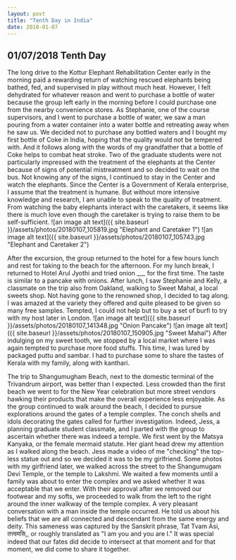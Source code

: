 ```yaml
---
layout: post
title: "Tenth Day in India"
date: 2018-01-07
---
```


## 01/07/2018 Tenth Day

The long drive to the Kottur Elephant Rehabilitation Center early in the morning paid a rewarding return of watching rescued elephants being bathed, fed, and supervised in play without much heat.
However, I felt dehydrated for whatever reason and went to purchase a bottle of water because the group left early in the morning before I could purchase one from the nearby convenience stores.
As Stephanie, one of the course supervisors, and I went to purchase a bottle of water, we saw a man pouring from a water container into a water bottle and retreating away when he saw us.
We decided not to purchase any bottled waters and I bought my first bottle of Coke in India, hoping that the quality would not be tempered with. And it follows along with the words of my grandfather that a bottle of Coke helps to combat heat stroke.
Two of the graduate students were not particularly impressed with the treatment of the elephants at the Center because of signs of potential mistreatment and so decided to wait on the bus.
Not knowing any of the signs, I continued to stay in the Center and watch the elephants.
Since the Center is a Government of Kerala enterprise, I assume that the treatment is humane.
But without more intensive knowledge and research, I am unable to speak to the quality of treatment.
From watching the baby elephants interact with the caretakers, it seems like there is much love even though the caretaker is trying to raise them to be self-sufficient.
![an image alt text]({{ site.baseurl }}/assets/photos/20180107_105819.jpg "Elephant and Caretaker 1")
![an image alt text]({{ site.baseurl }}/assets/photos/20180107_105743.jpg "Elephant and Caretaker 2")

After the excursion, the group returned to the hotel for a few hours lunch and rest for taking to the beach for the afternoon.
For my lunch break, I returned to Hotel Arul Jyothi and tried onion ___ for the first time. The taste is similar to a pancake with onions.
After lunch, I saw Stephanie and Kelly, a classmate on the trip also from Oakland, walking to Sweet Mahal, a local sweets shop.
Not having gone to the renowned shop, I decided to tag along. I was amazed at the variety they offered and quite pleased to be given so many free samples. 
Tempted, I could not help but to buy a set of burfi to try with my host later in London.
![an image alt text]({{ site.baseurl }}/assets/photos/20180107_141348.jpg "Onion Pancake")
![an image alt text]({{ site.baseurl }}/assets/photos/20180107_150905.jpg "Sweet Mahal")
After indulging on my sweet tooth, we stopped by a local market where I was again tempted to purchase more food stuffs.
This time, I was lured by packaged puttu and sambar. I had to purchase some to share the tastes of Kerala with my family, along with kanthari.

The trip to Shangumugham Beach, next to the domestic terminal of the Trivandrum airport, was better than I expected.
Less crowded than the first beach we went to for the New Year celebration but more street vendors hawking their products that make the overall experience less enjoyable.
As the group continued to walk around the beach, I decided to pursue explorations around the gates of a temple complex. The conch shells and idols decorating the gates called for further investigation.
Indeed, Jess, a planning graduate student classmate, and I parted with the group to ascertain whether there was indeed a temple.
We first went by the Matsya Kanyaka, or the female mermaid statute. Her giant head drew my attention as I walked along the beach.
Jess made a video of me "checking" the top-less statue out and so we decided it was to be my girlfriend.
Some photos with my girlfriend later, we walked across the street to the Shangumugam Devi Temple, or the temple to Lakshmi.
We waited a few moments until a family was about to enter the complex and we asked whether it was acceptable that we enter.
With their approval after we removed our footwear and my softs, we proceeded to walk from the left to the right around the inner walkway of the temple complex.
A very pleasant conversation with a man inside the temple occurred. 
He told us about his beliefs that we are all connected and descendant from the same energy and deity.
This sameness was captured by the Sanskrit phrase, Tat Tvam Asi, तत्त्वमसि,, or roughly translated as "I am you and you are I."
It was special indeed that our fates did decide to intersect at that moment and for that moment, we did come to share it together.


